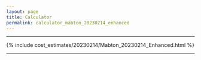 ```yaml
---
layout: page
title: Calculator
permalink: calculator_mabton_20230214_enhanced
---
```


___

{% include cost_estimates/20230214/Mabton_20230214_Enhanced.html %}

___


